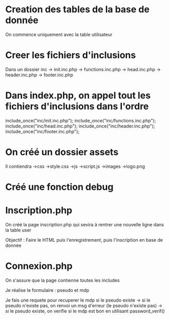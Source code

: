 # Creation des tables de la base de donnée

On commence uniquement avec la table utilisateur


# Creer les fichiers d'inclusions

Dans un dossier inc
    -> init.inc.php
    -> functions.inc.php
    -> head.inc.php
    -> header.inc.php
    -> footer.inc.php


# Dans index.php, on appel tout les fichiers d'inclusions dans l'ordre

include_once("inc/init.inc.php");
include_once("inc/functions.inc.php");
include_once("inc/head.inc.php");
include_once("inc/header.inc.php");
include_once("inc/footer.inc.php");


# On créé un dossier assets

Il contiendra
    ->css
        ->style.css
    ->js
        ->script.js
    ->images
        ->logo.png
        
# Créé une fonction debug



# Inscription.php

On créé la page inscription.php qui sevira à rentrer une nouvelle ligne dans la table user

Objectif : Faire le HTML puis l'enregistrement, puis l'inscription en base de donnée


# Connexion.php

On s'assure que la page contienne toutes les includes

Je réalise le formulaire : pseudo et mdp

Je fais une requete pour recuperer le mdp si le pseudo existe
    -> si le pseudo n'existe pas, on renvoi un msg d'erreur (le pseudo n'existe pas)
    -> si le pseudo existe, on verifie si le mdp est bon en utilisant password_verif()
    
